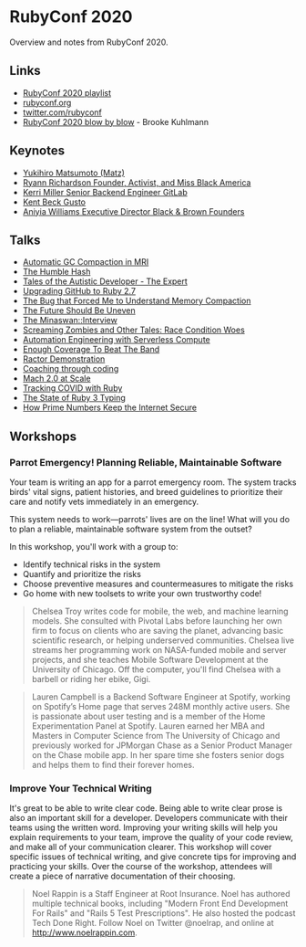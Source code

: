 # RubyConf 2020

Overview and notes from RubyConf 2020.

## Links

* [RubyConf 2020 playlist](https://www.youtube.com/watch?v=FTWKackp1Js&list=PLbHJudTY1K0cyDs1ZwFLzlfQqvkDKt17N)
* [rubyconf.org](https://rubyconf.org/)
* [twitter.com/rubyconf](https://twitter.com/rubyconf)
* [RubyConf 2020 blow by blow](https://www.alchemists.io/articles/ruby_conf_2020/) - Brooke Kuhlmann

## Keynotes

* [Yukihiro Matsumoto (Matz)](https://www.youtube.com/watch?v=JojpqfaPhjI&list=PLbHJudTY1K0cyDs1ZwFLzlfQqvkDKt17N&index=2)
* [Ryann Richardson Founder, Activist, and Miss Black America](https://www.youtube.com/watch?v=db0Sw5iV5jM&list=PLbHJudTY1K0cyDs1ZwFLzlfQqvkDKt17N&index=9)
* [Kerri Miller Senior Backend Engineer GitLab](https://www.youtube.com/watch?v=TLRyAYSOWcc&list=PLbHJudTY1K0cyDs1ZwFLzlfQqvkDKt17N&index=10)
* [Kent Beck Gusto](https://www.youtube.com/watch?v=UIyMs7xV6eo&list=PLbHJudTY1K0cyDs1ZwFLzlfQqvkDKt17N&index=17)
* [Aniyia Williams Executive Director Black & Brown Founders](https://www.youtube.com/watch?v=Pa8L8fqq-Dg&list=PLbHJudTY1K0cyDs1ZwFLzlfQqvkDKt17N&index=23)

## Talks

* [Automatic GC Compaction in MRI](https://www.youtube.com/watch?v=28BBjKfUpTc&list=PLbHJudTY1K0cyDs1ZwFLzlfQqvkDKt17N&index=3)
* [The Humble Hash](https://www.youtube.com/watch?v=jAn3c6O2OZo&list=PLbHJudTY1K0cyDs1ZwFLzlfQqvkDKt17N&index=5)
* [Tales of the Autistic Developer - The Expert](https://www.youtube.com/watch?v=rEeCeJv_H28&list=PLbHJudTY1K0cyDs1ZwFLzlfQqvkDKt17N&index=4)
* [Upgrading GitHub to Ruby 2.7](https://www.youtube.com/watch?v=OrPT7h2hsok&list=PLbHJudTY1K0cyDs1ZwFLzlfQqvkDKt17N&index=18)
* [The Bug that Forced Me to Understand Memory Compaction](https://www.youtube.com/watch?v=GlpZPv1bp4g&list=PLbHJudTY1K0cyDs1ZwFLzlfQqvkDKt17N&index=11)
* [The Future Should Be Uneven](https://www.youtube.com/watch?v=E3alWkOAjV8&list=PLbHJudTY1K0cyDs1ZwFLzlfQqvkDKt17N&index=22)
* [The Minaswan::Interview](https://www.youtube.com/watch?v=c4K-ORZmrGk&list=PLbHJudTY1K0cyDs1ZwFLzlfQqvkDKt17N&index=13)
* [Screaming Zombies and Other Tales: Race Condition Woes](https://www.youtube.com/watch?v=p6Jz5cE4OkA&list=PLbHJudTY1K0cyDs1ZwFLzlfQqvkDKt17N&index=17)
* [Automation Engineering with Serverless Compute](https://www.youtube.com/watch?v=upf8Niku9MI&list=PLbHJudTY1K0cyDs1ZwFLzlfQqvkDKt17N&index=14)
* [Enough Coverage To Beat The Band](https://www.youtube.com/watch?v=EyLO0EEm3BQ&list=PLbHJudTY1K0cyDs1ZwFLzlfQqvkDKt17N&index=6)
* [Ractor Demonstration](https://www.youtube.com/watch?v=0kM7yFM6Dao&list=PLbHJudTY1K0cyDs1ZwFLzlfQqvkDKt17N&index=12)
* [Coaching through coding](https://www.youtube.com/watch?v=E0j-nXdnIp4&list=PLbHJudTY1K0cyDs1ZwFLzlfQqvkDKt17N&index=19)
* [Mach 2.0 at Scale](https://www.youtube.com/watch?v=uFURynXi5bk&list=PLbHJudTY1K0cyDs1ZwFLzlfQqvkDKt17N&index=21)
* [Tracking COVID with Ruby](https://www.youtube.com/watch?v=lRUq3ZJHXKE&list=PLbHJudTY1K0cyDs1ZwFLzlfQqvkDKt17N&index=7)
* [The State of Ruby 3 Typing](https://www.youtube.com/watch?v=xnwGPQghmo4&list=PLbHJudTY1K0cyDs1ZwFLzlfQqvkDKt17N&index=8)
* [How Prime Numbers Keep the Internet Secure](https://www.youtube.com/watch?v=f_Qan-eNT-g&list=PLbHJudTY1K0cyDs1ZwFLzlfQqvkDKt17N&index=20)

## Workshops

### Parrot Emergency! Planning Reliable, Maintainable Software

Your team is writing an app for a parrot emergency room. The system tracks birds' vital signs, patient histories, and breed guidelines to prioritize their care and notify vets immediately in an emergency.

This system needs to work—parrots' lives are on the line! What will you do to plan a reliable, maintainable software system from the outset?

In this workshop, you'll work with a group to:

* Identify technical risks in the system
* Quantify and prioritize the risks
* Choose preventive measures and countermeasures to mitigate the risks
* Go home with new toolsets to write your own trustworthy code!

> Chelsea Troy writes code for mobile, the web, and machine learning models. She consulted with Pivotal Labs before launching her own firm to focus on clients who are saving the planet, advancing basic scientific research, or helping underserved communities. Chelsea live streams her programming work on NASA-funded mobile and server projects, and she teaches Mobile Software Development at the University of Chicago. Off the computer, you'll find Chelsea with a barbell or riding her ebike, Gigi.

> Lauren Campbell is a Backend Software Engineer at Spotify, working on Spotify’s Home page that serves 248M monthly active users. She is passionate about user testing and is a member of the Home Experimentation Panel at Spotify. Lauren earned her MBA and Masters in Computer Science from The University of Chicago and previously worked for JPMorgan Chase as a Senior Product Manager on the Chase mobile app. In her spare time she fosters senior dogs and helps them to find their forever homes.

### Improve Your Technical Writing

It's great to be able to write clear code. Being able to write clear prose is also an important skill for a developer. Developers communicate with their teams using the written word. Improving your writing skills will help you explain requirements to your team, improve the quality of your code review, and make all of your communication clearer. This workshop will cover specific issues of technical writing, and give concrete tips for improving and practicing your skills. Over the course of the workshop, attendees will create a piece of narrative documentation of their choosing.

> Noel Rappin is a Staff Engineer at Root Insurance. Noel has authored multiple technical books, including "Modern Front End Development For Rails" and "Rails 5 Test Prescriptions". He also hosted the podcast Tech Done Right. Follow Noel on Twitter @noelrap, and online at <http://www.noelrappin.com>.
